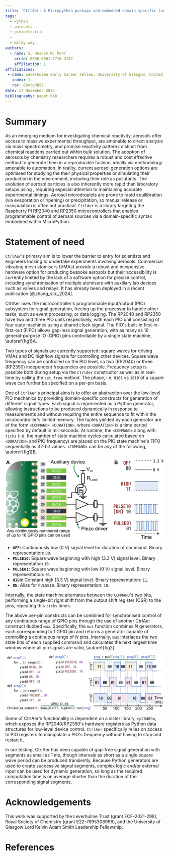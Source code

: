 ```yaml
---
title: 'CtrlAer: A Micropython package and embedded domain specific language for real-time control of piezoelectric atomisers'
tags:
  - Python
  - aerosols
  - piezoelectric
  - 
  - milky way
authors:
  - name: S. Hessam M. Mehr
    orcid: 0000-0001-7710-3102
    affiliation: 1
affiliations:
 - name: Leverhulme Early Career Fellow, University of Glasgow, United Kingdom
   index: 1
   ror: 00vtgdb53
date: 17 November 2024
bibliography: paper.bib
---
```


# Summary

As an emerging medium for investigating chemical reactivity, aerosols offer access to massive experimental throughput, are amenable to direct analysis via mass spectrometry, and promise reactivity patterns distinct from chemical reactions carried out within bulk solution. The adoption of aerosols by chemistry researchers requires a robust and cost effective method to generate them in a reproducible fashion, ideally via methodology amenable to automation. In reality, current aerosol generation options are optimised for studying the their physical properties or simulating their production in the environment, including their role as pollutants. The evolution of aerosol particles is also inherently more rapid than laboratory setups using , requiring especial attention to maintaining accurate experimental timings. Aerosol microdroplets are prone to rapid equilibration (via evaporation or ripening) or precipitation, so manual release or manipulation is often not practical.
`CtrlAer` is a library targeting the Raspberry Pi RP2040 and RP2350 microcontrollers that enables programmable control of aerosol sources via a domain-specific syntax embedded within MicroPython.

# Statement of need
`CtrlAer`'s primary aim is to lower the barrier to entry for scientists and engineers looking to undertake experiments involving aerosols. Commercial vibrating mesh atomisers (VMAs) provide a robust and inexpensive hardware option for producing bespoke aerosols but their accessibility is currently limited by the lack of a software option for precise control, including synchronisation of multiple atomisers with auxiliary lab devices such as valves and relays. It has already been deployed in a recent publication [@zhang_situ_2024].

CtrlAer uses the microcontroller's programmable input/output (PIO) subsystem for signal generation, freeing up the processor to handle other tasks, such as event processing, or data logging. The RP2040 and RP2350 have two and three PIO units respectively, with each PIO unit consisting of four state machines using a shared clock signal. The PIO's built-in first-in-first-out (FIFO) allows gap-less signal generation, with as many as 16 general-purpose IO (GPIO) pins controllable by a single state machine, \autoref{fig1}A.

Two types of signals are currently supported: square waves for driving VMAs and DC high/low signals for controlling other devices. Square wave frequency can be controlled on the PIO level, so two (RP2040) or three (RP2350) independent frequencies are possible. Frequency setup is possible both during setup via the `CtrlAer` constructor as well as in real-time by calling the `set_freq` method. The phase, i.e. `0101` vs `1010` of a square wave can further be specified on a per-pin basis.

One of `CtrlAer`'s principal aims is to offer an abstraction over the low-level PIO mechanics by providing domain-specific constructs for generation of different signal types. Each signal is represented as a Python generator, allowing instructions to be produced dynamically in response to measurements and without requiring the entire sequence to fit within the microcontroller's limited memory. The tuples yielded by each generator are of the form `<COMMAND> <DURATION>`, where `<DURATION>` is a time period specified by default in milliseconds. At runtime, the `<COMMAND>` along with `ticks` (i.e. the number of state machine cycles calculated based on `<DURATION>` and PIO frequency) are placed on the PIO state machine's FIFO sequentially as 32-bit values. `<COMMAND>` can be any of the following, \autoref{fig1}B. 

![CtrlAer's operation at a glance. (A) Schematic description of typical experimental setup using a Raspberry Pi Pico development board running CtrlAer along with an auxiliary controlled device — represented by its load resistance — and two VMAs. (B) Signal types available within CtrlAer for each channel.\label{fig1}](Figure%201.png)

* **`OFF`:** Continuously low (0 V) signal level for duration of command. Binary representation: `00`.
* **`PULSE10`:** Square wave beginning with high (3.3 V) signal level. Binary representation `10`.
* **`PULSE01`:** Square wave beginning with low (0 V) signal level. Binary representation: `01`.
* **`HIGH`:** Constant high (3.3 V) signal level. Binary representation: `11`.
* **`ON`:** Alias for `PULSE10`. Binary representation: `10`.

Internally, the state machine alternates between the `COMMAND`'s two bits, performing a single-bit right shift from the output shift register (OSR) to the pins, repeating this `ticks` times.

The above per-pin constructs can be combined for synchronised control of any continuous range of GPIO pins through the use of another CtrlAer construct dubbed `mux`. Specifically, the `mux` function combines *N* generators, each corresponding to 1 GPIO pin and returns a generator capable of controlling a continuous range of *N* pins. Internally, `mux` interlaces the two state bits of each supplied command and calculates the next largest time window where all pin signals are valid, \autoref{fig2}.

![Typical CtrlAer program for the three-channel setup shown in Figure 1. The diagram on the right shows the multiplexed time segments generated by the `mux` function. \label{fig2}](Figure%202.png)

Some of CtrlAer's functionality is dependent on a sister library, `rp2040hw`, which exposes the RP2040/RP2350's hardware registers as Python data structures for low-level device control. `CtrlAer` specifically relies on access to PIO registers to manipulate a PIO's frequency without having to stop and restart it.

In our testing, CtrlAer has been capable of gap-free signal generation with segments as small as 1 ms, though intervals as short as a single square wave period can be produced transiently. Because Python generators are used to create successive signal segments, complex logic and/or external input can be used for dynamic generation, so long as the required computation time is on average shorter than the duration of the corresponding signal segments.

# Acknowledgements

This work was supported by the Leverhulme Trust (grant ECF-2021-298), Royal Society of Chemistry (grant E22-7895308996), and the University of Glasgow Lord Kelvin Adam Smith Leadership Fellowship.

# References